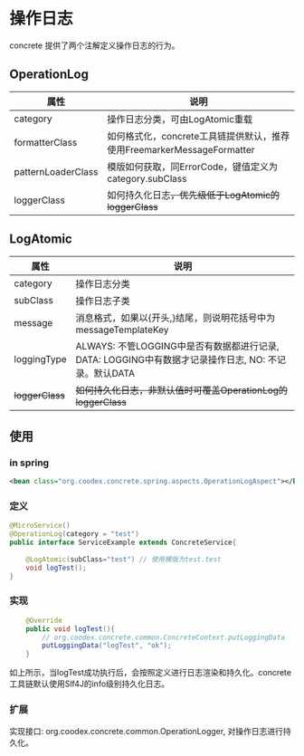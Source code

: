 # 操作日志

concrete 提供了两个注解定义操作日志的行为。

## OperationLog

| 属性 | 说明 |
| --- | --- |
| category | 操作日志分类，可由LogAtomic重载 |
| formatterClass | 如何格式化，concrete工具链提供默认，推荐使用FreemarkerMessageFormatter |
| patternLoaderClass | 模版如何获取，同ErrorCode，键值定义为category.subClass |
| loggerClass | 如何持久化日志~~，优先级低于LogAtomic的loggerClass~~ |

## LogAtomic

| 属性 | 说明 |
| --- | --- |
| category | 操作日志分类 |
| subClass | 操作日志子类 |
| message | 消息格式，如果以{开头,}结尾，则说明花括号中为messageTemplateKey |
| loggingType | ALWAYS: 不管LOGGING中是否有数据都进行记录, DATA: LOGGING中有数据才记录操作日志, NO: 不记录。默认DATA |
| ~~loggerClass~~ | ~~如何持久化日志，非默认值时可覆盖OperationLog的loggerClass~~ |

## 使用

### in spring

```xml
<bean class="org.coodex.concrete.spring.aspects.OperationLogAspect"></bean>
```

### 定义
```java
@MicroService()
@OperationLog(category = "test")
public interface ServiceExample extends ConcreteService{
    
    @LogAtomic(subClass="test") // 使用模版为test.test
    void logTest();
}
```

### 实现

```java
    @Override
    public void logTest(){
        // org.coodex.concrete.common.ConcreteContext.putLoggingData
        putLoggingData("logTest", "ok");
    }

```

如上所示，当logTest成功执行后，会按照定义进行日志渲染和持久化。concrete工具链默认使用Slf4J的info级别持久化日志。

### 扩展

实现接口: org.coodex.concrete.common.OperationLogger, 对操作日志进行持久化。